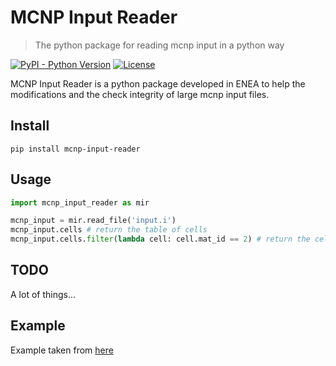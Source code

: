 # MCNP Input Reader
> The python package for reading mcnp input in a python way

[![PyPI - Python Version](https://img.shields.io/pypi/pyversions/mcnp-input-reader)](https://pypi.org/project/mcnp-input-reader/)
[![License](https://img.shields.io/pypi/l/mcnp-input-reader.svg)](https://github.com/ENEA-Fusion-Neutronics/MCNP-Input-Reader/blob/main/LICENSE)


MCNP Input Reader is a python package developed in ENEA to help the modifications and the check integrity 
of large mcnp input files.

## Install

```shell
pip install mcnp-input-reader
```

## Usage

```python
import mcnp_input_reader as mir

mcnp_input = mir.read_file('input.i') 
mcnp_input.cells # return the table of cells
mcnp_input.cells.filter(lambda cell: cell.mat_id == 2) # return the cells using material M2
```
## TODO

A lot of things...

## Example

Example taken from [here](https://www.utoledo.edu/med/depts/radther/pdf/MCNP5%20practical%20examples%20lecture%207%20companion.pdf) 

